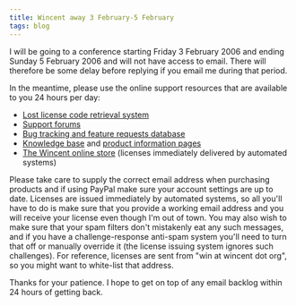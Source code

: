 ```yaml
---
title: Wincent away 3 February-5 February
tags: blog
---
```


I will be going to a conference starting Friday 3 February 2006 and ending Sunday 5 February 2006 and will not have access to email. There will therefore be some delay before replying if you email me during that period.

In the meantime, please use the online support resources that are available to you 24 hours per day:

-   [Lost license code retrieval system](https://wincent.com/a/support/registration/)
-   [Support forums](http://wincent.com/a/support/forums/)
-   [Bug tracking and feature requests database](http://wincent.com/a/support/bugs/)
-   [Knowledge base](http://wincent.com/a/knowledge-base/) and [product information pages](http://wincent.com/a/products/)
-   [The Wincent online store](https://wincent.com/a/store/) (licenses immediately delivered by automated systems)

Please take care to supply the correct email address when purchasing products and if using PayPal make sure your account settings are up to date. Licenses are issued immediately by automated systems, so all you'll have to do is make sure that you provide a working email address and you will receive your license even though I'm out of town. You may also wish to make sure that your spam filters don't mistakenly eat any such messages, and if you have a challenge-response anti-spam system you'll need to turn that off or manually override it (the license issuing system ignores such challenges). For reference, licenses are sent from "win at wincent dot org", so you might want to white-list that address.

Thanks for your patience. I hope to get on top of any email backlog within 24 hours of getting back.
